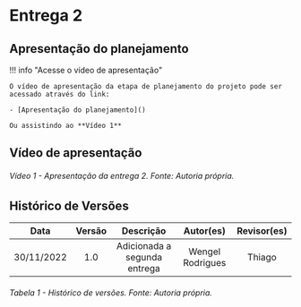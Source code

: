 # Entrega 2

## Apresentação do planejamento

!!! info "Acesse o vídeo de apresentação"
    
    O vídeo de apresentação da etapa de planejamento do projeto pode ser acessado através do link:
  
    - [Apresentação do planejamento]()

    Ou assistindo ao **Vídeo 1**

## Vídeo de apresentação



###### Vídeo 1 - Apresentação da entrega 2. Fonte: Autoria própria.

## Histórico de Versões

|    Data    | Versão |                     Descrição                     |        Autor(es)        | Revisor(es) |
| :--------: | :----: | :-----------------------------------------------: | :---------------------: | :---------: |
| 30/11/2022 |  1.0   |           Adicionada a segunda entrega            |     Wengel Rodrigues    |   Thiago    |


###### Tabela 1 - Histórico de versões. Fonte: Autoria própria.
